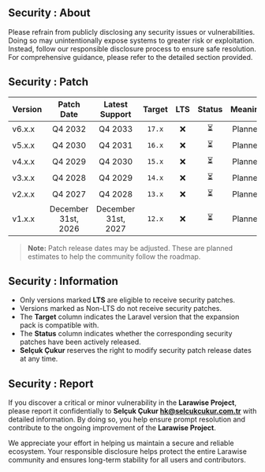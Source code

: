 ## Security : About

Please refrain from publicly disclosing any security issues or vulnerabilities.
Doing so may unintentionally expose systems to greater risk or exploitation.
Instead, follow our responsible disclosure process to ensure safe resolution.
For comprehensive guidance, please refer to the detailed section provided.

## Security : Patch

| Version |     Patch Date      |   Latest Support    | Target | LTS | Status | Meaning |
|---------|:-------------------:|:-------------------:|:------:|:---:|:------:|:-------:|
| v6.x.x  |       Q4 2032       |       Q4 2033       | `17.x` |  ❌  |   ⏳    | Planned |
| v5.x.x  |       Q4 2030       |       Q4 2031       | `16.x` |  ❌  |   ⏳    | Planned |
| v4.x.x  |       Q4 2029       |       Q4 2030       | `15.x` |  ❌  |   ⏳    | Planned |
| v3.x.x  |       Q4 2028       |       Q4 2029       | `14.x` |  ❌  |   ⏳    | Planned |
| v2.x.x  |       Q4 2027       |       Q4 2028       | `13.x` |  ❌  |   ⏳    | Planned |
| v1.x.x  | December 31st, 2026 | December 31st, 2027 | `12.x` |  ❌  |   ⏳    | Planned |

> **Note:**
> Patch release dates may be adjusted. These are planned estimates to help the community follow the roadmap.

## Security : Information

- Only versions marked **LTS** are eligible to receive security patches.
- Versions marked as Non-LTS do not receive security patches.
- The **Target** column indicates the Laravel version that the expansion pack is compatible with.
- The **Status** column indicates whether the corresponding security patches have been actively released.
- **Selçuk Çukur** reserves the right to modify security patch release dates at any time.

## Security : Report

If you discover a critical or minor vulnerability in the **Larawise Project**,
please report it confidentially to **Selçuk Çukur <hk@selcukcukur.com.tr>** with detailed information.
By doing so, you help ensure prompt resolution and contribute to the ongoing improvement of the **Larawise Project**.

We appreciate your effort in helping us maintain a secure and reliable ecosystem. Your responsible
disclosure helps protect the entire Larawise community and ensures long-term stability for all users
and contributors.

